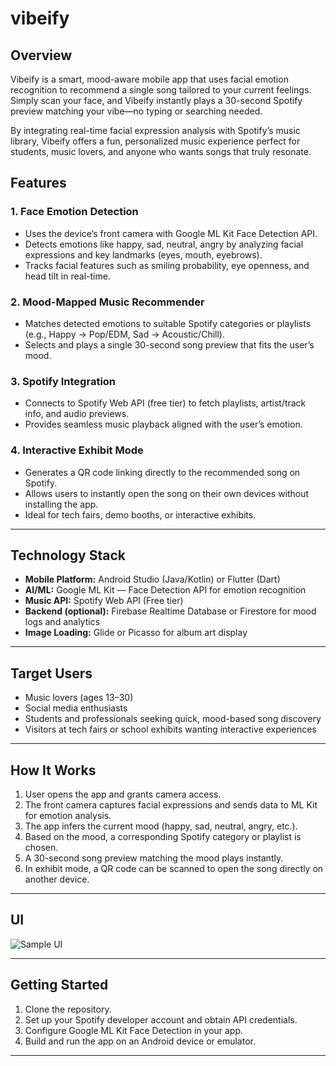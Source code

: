 # vibeify
## Overview  
Vibeify is a smart, mood-aware mobile app that uses facial emotion recognition to recommend a single song tailored to your current feelings. Simply scan your face, and Vibeify instantly plays a 30-second Spotify preview matching your vibe—no typing or searching needed.

By integrating real-time facial expression analysis with Spotify’s music library, Vibeify offers a fun, personalized music experience perfect for students, music lovers, and anyone who wants songs that truly resonate.

## Features

### 1. Face Emotion Detection  
- Uses the device’s front camera with Google ML Kit Face Detection API.  
- Detects emotions like happy, sad, neutral, angry by analyzing facial expressions and key landmarks (eyes, mouth, eyebrows).  
- Tracks facial features such as smiling probability, eye openness, and head tilt in real-time.

### 2. Mood-Mapped Music Recommender  
- Matches detected emotions to suitable Spotify categories or playlists (e.g., Happy → Pop/EDM, Sad → Acoustic/Chill).  
- Selects and plays a single 30-second song preview that fits the user’s mood.

### 3. Spotify Integration  
- Connects to Spotify Web API (free tier) to fetch playlists, artist/track info, and audio previews.  
- Provides seamless music playback aligned with the user’s emotion.

### 4. Interactive Exhibit Mode  
- Generates a QR code linking directly to the recommended song on Spotify.  
- Allows users to instantly open the song on their own devices without installing the app.  
- Ideal for tech fairs, demo booths, or interactive exhibits.

---

## Technology Stack

- **Mobile Platform:** Android Studio (Java/Kotlin) or Flutter (Dart)  
- **AI/ML:** Google ML Kit — Face Detection API for emotion recognition  
- **Music API:** Spotify Web API (Free tier)  
- **Backend (optional):** Firebase Realtime Database or Firestore for mood logs and analytics  
- **Image Loading:** Glide or Picasso for album art display  

---

## Target Users

- Music lovers (ages 13–30)  
- Social media enthusiasts  
- Students and professionals seeking quick, mood-based song discovery  
- Visitors at tech fairs or school exhibits wanting interactive experiences  

---

## How It Works

1. User opens the app and grants camera access.  
2. The front camera captures facial expressions and sends data to ML Kit for emotion analysis.  
3. The app infers the current mood (happy, sad, neutral, angry, etc.).  
4. Based on the mood, a corresponding Spotify category or playlist is chosen.  
5. A 30-second song preview matching the mood plays instantly.  
6. In exhibit mode, a QR code can be scanned to open the song directly on another device.

---

## UI
![Sample UI](https://github.com/user-attachments/assets/ab58233d-229d-4c88-ad17-f458718f5841)



---

## Getting Started

1. Clone the repository.  
2. Set up your Spotify developer account and obtain API credentials.  
3. Configure Google ML Kit Face Detection in your app.  
4. Build and run the app on an Android device or emulator.  

---
